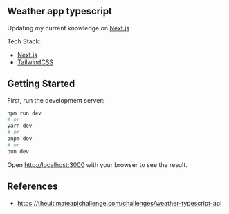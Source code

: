 ## Weather app typescript
Updating my current knowledge on [Next.js](https://nextjs.org/)

Tech Stack:
- [Next.js](https://nextjs.org/)
- [TailwindCSS](https://tailwindcss.com/)

## Getting Started

First, run the development server:

```bash
npm run dev
# or
yarn dev
# or
pnpm dev
# or
bun dev
```

Open [http://localhost:3000](http://localhost:3000) with your browser to see the result.


## References
- https://theultimateapichallenge.com/challenges/weather-typescript-api